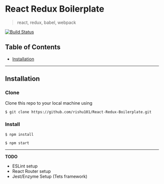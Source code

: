 # React Redux Boilerplate

> react, redux, babel, webpack

[![Build Status](http://img.shields.io/travis/badges/badgerbadgerbadger.svg?style=flat-square)](https://travis-ci.org/badges/badgerbadgerbadger)

## Table of Contents

- [Installation](#installation)

---

## Installation

### Clone

Clone this repo to your local machine using

```shell
$ git clone https://github.com/rishu101/React-Redux-Boilerplate.git
```

### Install

```shell
$ npm install
```

```shell
$ npm start
```

---

**TODO**

- ESLint setup
- React Router setup
- Jest/Enzyme Setup (Tets framework)
